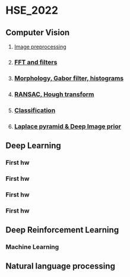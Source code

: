 # HSE_2022
## Computer Vision
1. [Image preprocessing](https://github.com/aapoliakova/HSE_2022/blob/master/CV/homework1.ipynb)
2. ### [FFT and filters](https://github.com/aapoliakova/HSE_2022/blob/master/CV/homework2.ipynb) 
3. ### [Morphology, Gabor filter, histograms](https://github.com/aapoliakova/HSE_2022/blob/master/CV/homework2.ipynb) 
4. ### [RANSAC, Hough transform](https://github.com/aapoliakova/HSE_2022/blob/master/CV/homework2.ipynb)
5. ### [Classification ](https://github.com/aapoliakova/HSE_2022/blob/master/CV/homework2.ipynb)
6. ### [Laplace pyramid & Deep Image prior](https://github.com/aapoliakova/HSE_2022/blob/master/CV/homework2.ipynb)
## Deep Learning 
### First hw 
### First hw 
### First hw 
### First hw 
## Deep Reinforcement Learning 
### Machine Learning 
## Natural language processing
